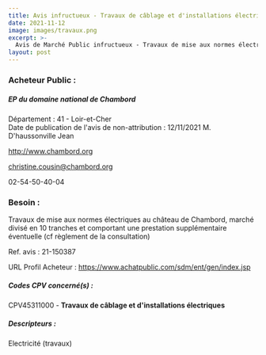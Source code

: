 ```yaml
---
title: Avis infructueux - Travaux de câblage et d'installations électriques
date: 2021-11-12
image: images/travaux.png
excerpt: >-
  Avis de Marché Public infructueux - Travaux de mise aux normes électriques au château de Chambord, marché divisé en 10 tranches et comportant une prestation supplémentaire éventuelle (cf règlement de la consultation)
layout: post
---
```


### Acheteur Public :
##### EP du domaine national de Chambord
Département : 41 - Loir-et-Cher<br/>
Date de publication de l'avis de non-attribution : 12/11/2021
M. D'haussonville Jean

http://www.chambord.org

christine.cousin@chambord.org

02-54-50-40-04
### Besoin :

Travaux de mise aux normes électriques au château de Chambord, marché divisé en 10 tranches et comportant une prestation supplémentaire éventuelle (cf règlement de la consultation)

Ref. avis : 21-150387

URL Profil Acheteur : https://www.achatpublic.com/sdm/ent/gen/index.jsp

##### Codes CPV concerné(s) :
CPV45311000 - **Travaux de câblage et d'installations électriques** <br/>

##### Descripteurs :
Electricité (travaux) <br/>
